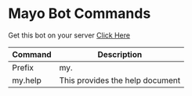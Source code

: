 # Mayo Bot Commands
 
Get this bot on your server [Click Here](https://discord.com/oauth2/authorize?client_id=786472260931813386&permissions=8&scope=bot)

| Command | Description |
| ------ | ------ |
| Prefix | my. |
| my.help | This provides the help document |
